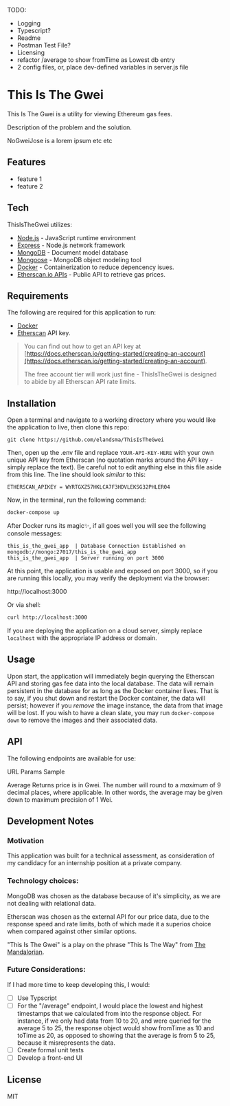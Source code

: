 TODO:
- Logging
- Typescript?
- Readme
- Postman Test File?
- Licensing
- refactor /average to show fromTime as Lowest db entry
- 2 config files, or, place dev-defined variables in server.js file

# This Is The Gwei

This Is The Gwei is a utility for viewing Ethereum gas fees.

Description of the problem and the solution.

NoGweiJose is a lorem ipsum etc etc


## Features

- feature 1
- feature 2


## Tech

ThisIsTheGwei utilizes:


- [Node.js](https://github.com/nodejs/node) - JavaScript runtime environment
- [Express](https://github.com/expressjs/express) - Node.js network framework
- [MongoDB](https://github.com/mongodb) - Document model database
- [Mongoose](https://github.com/Automattic/mongoose) - MongoDB object modeling tool
- [Docker](https://www.docker.com/) - Containerization to reduce depencency isues.
- [Etherscan.io APIs](https://etherscan.io/) - Public API to retrieve gas prices.


## Requirements
The following are required for this application to run:

- [Docker](http://docker.com) 
- [Etherscan](https://etherscan.io/) API key. 
>You can find out how to get an API key at [https://docs.etherscan.io/getting-started/creating-an-account](https://docs.etherscan.io/getting-started/creating-an-account).
>
> The free account tier will work just fine - ThisIsTheGwei is designed to abide by all Etherscan API rate limits.

## Installation

Open a terminal and navigate to a working directory where you would like the application to live, then clone this repo:
```shell
git clone https://github.com/elandsma/ThisIsTheGwei
```

Then, open up the .env file and replace `YOUR-API-KEY-HERE` with your own unique API key from Etherscan (no quotation marks around the API key - simply replace the text). Be careful not to edit anything else in this file aside from this line. The line should look *similar* to this:


```
ETHERSCAN_APIKEY = WYRTGXZ57HKLCA7F3HDVLEKSG32PHLER04
```


Now, in the terminal, run the following command:
```sh
docker-compose up
```

After Docker runs its magic✨, if all goes well you will see the following console messages:

```console
this_is_the_gwei_app  | Database Connection Established on mongodb://mongo:27017/this_is_the_gwei_app
this_is_the_gwei_app  | Server running on port 3000
```

 At this point, the application is usable and exposed on port 3000, so if you are running this locally, you may verify the deployment via the browser:

http://localhost:3000

Or via shell:
```sh
curl http://localhost:3000
```

If you are deploying the application on a cloud server, simply replace `localhost` with the appropriate IP address or domain.



## Usage

Upon start, the application will immediately begin querying the Etherscan API and storing gas fee data into the local database. The data will remain persistent in the database for as long as the Docker container lives. That is to say, if you shut down and restart the Docker container, the data will persist; however if you *remove* the image instance, the data from that image will be lost. If you wish to have a clean slate, you may run ```docker-compose down``` to remove the images and their associated data.



## API
The following endpoints are available for use:


URL
Params
Sample




Average Returns price is in Gwei. The number will round to a *maximum* of 9 decimal places, where applicable. In other words, the average may be given down to maximum precision of 1 Wei. 


## Development Notes

### Motivation
This application was built for a technical assessment, as consideration of my candidacy for an internship position at a private company.

### Technology choices:

MongoDB was chosen as the database because of it's simplicity, as we are not dealing with relational data.

Etherscan was chosen as the external API for our price data, due to the response speed and rate limits, both of which made it a superios choice when compared against other similar options. 

"This Is The Gwei" is a play on the phrase "This Is The Way" from [The Mandalorian](https://en.wikipedia.org/wiki/The_Mandalorian). 

### Future Considerations:

If I had more time to keep developing this, I would:


- [ ] Use Typscript
- [ ] For the "/average" endpoint, I would place the lowest and highest timestamps that we calculated from into the response object. For instance, if we only had data from 10 to 20, and were queried for the average 5 to 25, the response object would show fromTime as 10 and toTime as 20, as opposed to showing that the average is from 5 to 25, because it misrepresents the data.
- [ ] Create formal unit tests
- [ ] Develop a front-end UI

## License

MIT
